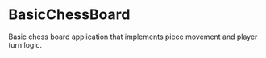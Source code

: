 # BasicChessBoard
Basic chess board application that implements piece movement and player turn logic.
